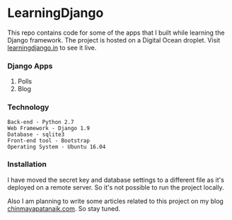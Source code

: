 # LearningDjango
This repo contains code for some of the apps that I built while learning the Django framework. The project is hosted on a Digital Ocean droplet. Visit [learningdjango.in](learningdjango.in) to see it live.


### Django Apps
1. Polls
2. Blog

### Technology
```
Back-end - Python 2.7  
Web Framework - Django 1.9  
Database - sqlite3  
Front-end tool - Bootstrap  
Operating System - Ubuntu 16.04  
```

### Installation
I have moved the secret key and database settings to a different file as it's deployed on a remote server. So it's not possible to run the project locally. 

Also I am planning to write some articles related to this project on my blog [chinmayapatanaik.com](chinmayapatanaik.com). So stay tuned.  
